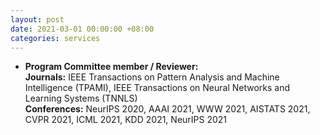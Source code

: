 ```yaml
---
layout: post
date: 2021-03-01 00:00:00 +08:00
categories: services
---
```

* **Program Committee member / Reviewer:**  
**Journals:** IEEE Transactions on Pattern Analysis and Machine Intelligence (TPAMI), IEEE Transactions on Neural Networks and Learning Systems (TNNLS)  
**Conferences:** NeurIPS 2020, AAAI 2021, WWW 2021, AISTATS 2021, CVPR 2021, ICML 2021, KDD 2021, NeurIPS 2021



